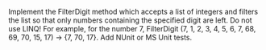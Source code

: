 Implement the FilterDigit method which accepts a list of integers and filters the list so that only numbers containing the specified digit are left. Do not use LINQ! For example, for the number 7, FilterDigit (7, 1, 2, 3, 4, 5, 6, 7, 68, 69, 70, 15, 17) -> {7, 70, 17}. Add NUnit or MS Unit tests.